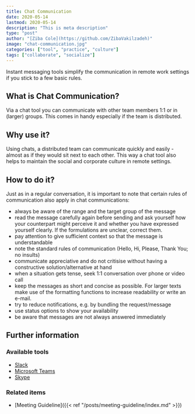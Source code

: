 ```yaml
---
title: Chat Communication
date: 2020-05-14
lastmod: 2020-05-14
description: "This is meta description"
type: "post"
author: "[Ziba Cole](https://github.com/ZibaVakilzadeh)"
image: "chat-communication.jpg"
categories: ["tool", "practice", "culture"]
tags: ["collaborate", "socialize"]
---
```


Instant messaging tools simplify the communication in remote work settings if you stick to a few basic rules.

<!--more-->

## What is Chat Communication?

Via a chat tool you can communicate with other team members 1:1 or in (larger) groups. This comes in handy especially if the team is distributed.

## Why use it?

Using chats, a distributed team can communicate quickly and easily - almost as if they would sit next to each other. This way a chat tool also helps to maintain the social and corporate culture in remote settings.

## How to do it?

Just as in a regular conversation, it is important to note that certain rules of communication also apply in chat communications:

* always be aware of the range and the target group of the message
* read the message carefully again before sending and ask yourself how your counterpart might perceive it and whether you have expressed yourself clearly. If the formulations are unclear, correct them.
* pay attention to give sufficient context so that the message is understandable
* note the standard rules of communication (Hello, Hi, Please, Thank You; no insults)
* communicate appreciative and do not critisise without having a constructive solution/alternative at hand
* when a situation gets tense, seek 1:1 conversation over phone or video call
* keep the messages as short and concise as possible. For larger texts make use of the formatting functions to increase readability or write an e-mail.
* try to reduce notifications, e.g. by bundling the request/message
* use status options to show your availability
* be aware that messages are not always answered immediately

## Further information

### Available tools

* [Slack](https://slack.com)
* [Microsoft Teams](https://www.microsoft.com/de-de/microsoft-365/microsoft-teams/group-chat-software)
* [Skype](https://www.skype.com)

### Related items

* [Meeting Guideline]({{< ref "/posts/meeting-guideline/index.md" >}})
